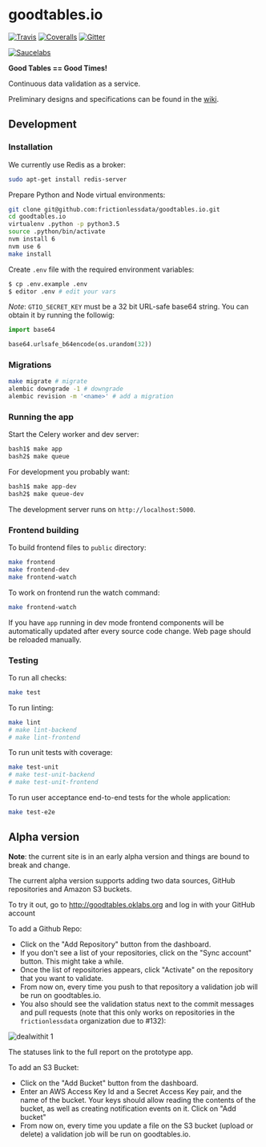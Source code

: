 # goodtables.io

[![Travis](https://img.shields.io/travis/frictionlessdata/goodtables.io/master.svg)](https://travis-ci.org/frictionlessdata/goodtables.io)
[![Coveralls](http://img.shields.io/coveralls/frictionlessdata/goodtables.io.svg?branch=master)](https://coveralls.io/r/frictionlessdata/goodtables.io?branch=master)
[![Gitter](https://img.shields.io/gitter/room/frictionlessdata/chat.svg)](https://gitter.im/frictionlessdata/chat)

[![Saucelabs](https://saucelabs.com/browser-matrix/goodtables-io.svg)](https://saucelabs.com/u/goodtables-io)

**Good Tables == Good Times!**

Continuous data validation as a service.

Preliminary designs and specifications can be found in the [wiki](https://github.com/frictionlessdata/goodtables.io/wiki).

## Development

### Installation

We currently use Redis as a broker:

```bash
sudo apt-get install redis-server
```

Prepare Python and Node virtual environments:

```bash
git clone git@github.com:frictionlessdata/goodtables.io.git
cd goodtables.io
virtualenv .python -p python3.5
source .python/bin/activate
nvm install 6
nvm use 6
make install
```

Create `.env` file with the required environment variables:

```bash
$ cp .env.example .env
$ editor .env # edit your vars

```

*Note*: `GTIO_SECRET_KEY` must be a 32 bit URL-safe base64 string. You can obtain it by running the followig:

```python
import base64

base64.urlsafe_b64encode(os.urandom(32))
```


### Migrations

```bash
make migrate # migrate
alembic downgrade -1 # downgrade
alembic revision -m '<name>' # add a migration
```

### Running the app

Start the Celery worker and dev server:

```bash
bash1$ make app
bash2$ make queue
```
For development you probably want:

```bash
bash1$ make app-dev
bash2$ make queue-dev
```


The development server runs on `http://localhost:5000`.

### Frontend building

To build frontend files to `public` directory:

```bash
make frontend
make frontend-dev
make frontend-watch

```

To work on frontend run the watch command:

```bash
make frontend-watch
```

If you have `app` running in dev mode frontend components will be automatically updated
after every source code change. Web page should be reloaded manually.

### Testing

To run all checks:

```bash
make test
```

To run linting:

```bash
make lint
# make lint-backend
# make lint-frontend
```

To run unit tests with coverage:

```bash
make test-unit
# make test-unit-backend
# make test-unit-frontend
```

To run user acceptance end-to-end tests for the whole application:

```bash
make test-e2e
```

## Alpha version

**Note**: the current site is in an early alpha version and things are bound to break and change.

The current alpha version supports adding two data sources, GitHub repositories and Amazon S3 buckets.

To try it out, go to http://goodtables.oklabs.org and log in with your GitHub account

To add a Github Repo:

* Click on the "Add Repository" button from the dashboard.
* If you don't see a list of your repositories, click on the "Sync account" button. This might take a while.
* Once the list of repositories appears, click "Activate" on the repository that you want to validate.
* From now on, every time you push to that repository a validation job will be run on goodtables.io.
* You also should see the validation status next to the commit messages and pull requests (note that this only works on repositories in the `frictionlessdata` organization due to #132):

![dealwithit 1](https://cloud.githubusercontent.com/assets/200230/20802449/001ee8c4-b7e4-11e6-9e8b-b88390a659c7.png)

The statuses link to the full report on the prototype app.


To add an S3 Bucket:

* Click on the "Add Bucket" button from the dashboard.
* Enter an AWS Access Key Id and a Secret Access Key pair, and the name of the bucket. Your keys should allow reading the contents of the bucket, as well as creating notification events on it. Click on "Add bucket"
* From now on, every time you update a file on the S3 bucket (upload or delete) a validation job will be run on goodtables.io.
